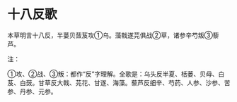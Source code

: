# 十八反歌

本草明言十八反，半蒌贝蔹芨攻①乌。藻戟遂芫俱战②草，诸参辛芍叛③藜芦。

注：

①攻、②战、③叛：都作“反”字理解。全歌是：乌头反半夏、栝蒌、贝母、白芨、白蔹。甘草反大戟、芫花、甘遂、海藻。藜芦反细辛、芍药、人参、沙参、苦参、丹参、元参。
